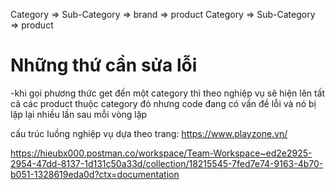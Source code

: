 Category => Sub-Category => brand => product
Category => Sub-Category => product

# Những thứ cần sửa lỗi
-khi gọi phương thức get đến một category thì theo nghiệp vụ sẽ hiện lên tất cả các product thuộc category đó nhưng code đang có vấn đề lỗi và nó bị lặp lại nhiều lần sau mỗi vòng lặp

cấu trúc luồng nghiệp vụ dựa theo trang: https://www.playzone.vn/

https://hieubx000.postman.co/workspace/Team-Workspace~ed2e2925-2954-47dd-8137-1d131c50a33d/collection/18215545-7fed7e74-9163-4b70-b051-1328619eda0d?ctx=documentation
